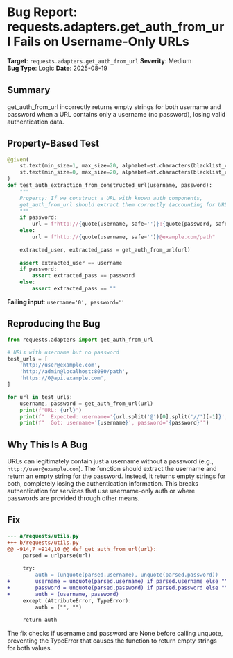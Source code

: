# Bug Report: requests.adapters.get_auth_from_url Fails on Username-Only URLs

**Target**: `requests.adapters.get_auth_from_url`
**Severity**: Medium  
**Bug Type**: Logic
**Date**: 2025-08-19

## Summary

get_auth_from_url incorrectly returns empty strings for both username and password when a URL contains only a username (no password), losing valid authentication data.

## Property-Based Test

```python
@given(
    st.text(min_size=1, max_size=20, alphabet=st.characters(blacklist_characters='/@:[]')),
    st.text(min_size=0, max_size=20, alphabet=st.characters(blacklist_characters='/@:[]'))
)
def test_auth_extraction_from_constructed_url(username, password):
    """
    Property: If we construct a URL with known auth components,
    get_auth_from_url should extract them correctly (accounting for URL encoding).
    """
    if password:
        url = f"http://{quote(username, safe='')}:{quote(password, safe='')}@example.com/path"
    else:
        url = f"http://{quote(username, safe='')}@example.com/path"
    
    extracted_user, extracted_pass = get_auth_from_url(url)
    
    assert extracted_user == username
    if password:
        assert extracted_pass == password
    else:
        assert extracted_pass == ""
```

**Failing input**: `username='0', password=''`

## Reproducing the Bug

```python
from requests.adapters import get_auth_from_url

# URLs with username but no password
test_urls = [
    'http://user@example.com',
    'http://admin@localhost:8080/path',
    'https://0@api.example.com',
]

for url in test_urls:
    username, password = get_auth_from_url(url)
    print(f"URL: {url}")
    print(f"  Expected: username='{url.split('@')[0].split('//')[-1]}', password=''")
    print(f"  Got: username='{username}', password='{password}'")
```

## Why This Is A Bug

URLs can legitimately contain just a username without a password (e.g., `http://user@example.com`). The function should extract the username and return an empty string for the password. Instead, it returns empty strings for both, completely losing the authentication information. This breaks authentication for services that use username-only auth or where passwords are provided through other means.

## Fix

```diff
--- a/requests/utils.py
+++ b/requests/utils.py
@@ -914,7 +914,10 @@ def get_auth_from_url(url):
     parsed = urlparse(url)
 
     try:
-        auth = (unquote(parsed.username), unquote(parsed.password))
+        username = unquote(parsed.username) if parsed.username else ""
+        password = unquote(parsed.password) if parsed.password else ""
+        auth = (username, password)
     except (AttributeError, TypeError):
         auth = ("", "")
 
     return auth
```

The fix checks if username and password are None before calling unquote, preventing the TypeError that causes the function to return empty strings for both values.
